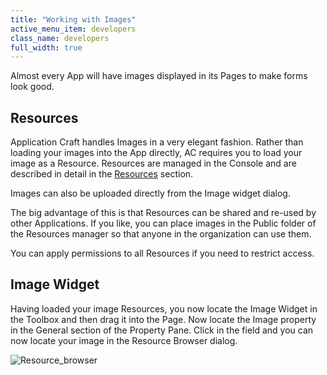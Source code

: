 ```yaml
---
title: "Working with Images"
active_menu_item: developers
class_name: developers
full_width: true
---
```



Almost every App will have images displayed in its Pages to make forms look good.

## Resources

Application Craft handles Images in a very elegant fashion. Rather than loading your images into the App directly, AC requires you to load your image as a Resource. Resources are managed in the Console and are described in detail in the [Resources](/developers/user-guide/product-guide/the-console/console-tabs/resources) section.

Images can also be uploaded directly from the Image widget dialog.

The big advantage of this is that Resources can be shared and re-used by other Applications. If you like, you can place images in the Public folder of the Resources manager so that anyone in the organization can use them.

You can apply permissions to all Resources if you need to restrict access.

## Image Widget

Having loaded your image Resources, you now locate the Image Widget in the Toolbox and then drag it into the Page. Now locate the Image property in the General section of the Property Pane. Click in the field and you can now locate your image in the Resource Browser dialog.

![Resource\_browser](/img/docs/resource_browser.zoom43.png)
